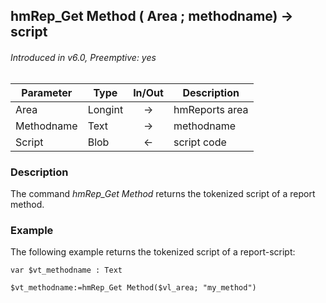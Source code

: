 ## hmRep_Get Method ( Area ; methodname) → script
###### Introduced in v6.0, Preemptive: yes

|Parameter|Type|In/Out|Description
|---|---|:---:|---
|Area|Longint|→|hmReports area
|Methodname|Text|→|methodname
|Script|Blob|←|script code

### Description
The command *hmRep_Get Method* returns the tokenized script of a report method.

### Example
The following example returns the tokenized script of a report-script:

```4d
var $vt_methodname : Text

$vt_methodname:=hmRep_Get Method($vl_area; "my_method")
```
